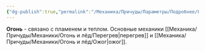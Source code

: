 ```yaml
---
{"dg-publish":true,"permalink":"/Механика/Причуды/Параметры/Подробнее/Группы причуд/Группа - Огонь/","noteIcon":"","created":"2025-07-29T10:23:00.051+03:00","updated":"2025-07-29T00:22:18.268+03:00"}
---
```


**Огонь** - связано с пламенем и теплом. Основные механики [[Механика/Причуды/Механики/Огонь и лёд/Перегрев\|перегрев]] и [[Механика/Причуды/Механики/Огонь и лёд/Ожог\|ожог]]. 
